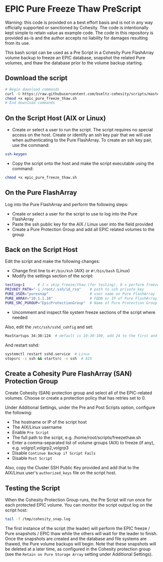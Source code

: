 # EPIC Pure Freeze Thaw PreScript

Warning: this code is provided on a best effort basis and is not in any way officially supported or sanctioned by Cohesity. The code is intentionally kept simple to retain value as example code. The code in this repository is provided as-is and the author accepts no liability for damages resulting from its use.

This bash script can be used as a Pre Script in a Cohesity Pure FlashArray volume backup to freeze an EPIC database, snapshot the related Pure volumes, and thaw the database prior to the volume backup starting.

## Download the script

```bash
# Begin download commands
curl -O https://raw.githubusercontent.com/bseltz-cohesity/scripts/master/bash/epic_pure_freeze_thaw/epic_pure_freeze_thaw.sh
chmod +x epic_pure_freeze_thaw.sh
# End download commands
```

## On the Script Host (AIX or Linux)

* Create or select a user to run the script. The script requires no special access on the host. Create or identify an ssh key pair that we will use when authenticating to the Pure FlashArray. To create an ssh key pair, use the command:

```bash
ssh-keygen
```

* Copy the script onto the host and make the script executable using the command:

```bash
chmod +x epic_pure_freeze_thaw.sh
```

## On the Pure FlashArray

Log into the Pure FlashArray and perform the following steps:

* Create or select a user for the script to use to log into the Pure FlashArray
* Paste the ssh public key for the AIX / Linux user into the field provided
* Create a Pure Protection Group and add all EPIC related volumes to the group

## Back on the Script Host

Edit the script and make the following changes:

* Change first line to `#!/bin/ksh` (AIX) or `#!/bin/bash` (Linux)
* Modify the settings section of the script:

```bash
testing=1      # 1 = skip freeze/thaw (for testing), 0 = perform freeze/thaw (production)
PRIVKEY_PATH="-i /root/.ssh/id_rsa"    # path to ssh private key
PURE_USER="puresnap"                   # user name on Pure FlashArray
PURE_ARRAY="10.1.1.10"                 # FQDN or IP of Pure FlashArray
PURE_SRC_PGROUP="EpicProtectionGroup"  # Name of Pure Protection Group on Pure FlashArray
```

* Uncomment and inspect file system freeze sections of the script where needed

Also, edit the `/etc/ssh/sshd_cohfig` and set:

```bash
MaxStartups 34:30:124  # default is 10:30:100, add 24 to the first and last numbers
```

And restart sshd:

```bash
systemctl restart sshd.service  # Linux
stopsrc -s ssh && startsrc -s ssh  # AIX
```

## Create a Cohesity Pure FlashArray (SAN) Protection Group

Create Cohesity (SAN) protection group and select all of the EPIC-related volumes. Choose or create a protection policy that has retries set to 0.

Under Additional Settings, under the Pre and Post Scripts option, configure the following:

* The hostname or IP of the script host
* The AIX/Linux username
* Enable `Pre Script`
* The full path to the script, e.g. /home/root/scripts/freezethaw.sh
* Enter a comma-separated list of volume groups (AIX) to freeze (if any), e.g. volgrp1,volgrp2,volgrp3
* Disable `Continue Backup if Script Fails`
* Disable `Post Script`

Also, copy the Cluster SSH Public Key provided and add that to the AIX/Linux user's `authorized_keys` file on the script host.

## Testing the Script

When the Cohesity Protection Group runs, the Pre Script will run once for each protected EPIC volume. You can monitor the script output log on the script host:

```bash
tail -f /tmp/cohesity_snap.log
```

The first instance of the script (the leader) will perform the EPIC freeze / Pure snapshots / EPIC thaw while the others will wait for the leader to finish. Once the snapshots are created and the database and file systems are thawed, the Pure volume backups will begin. Note that these snapshots will be deleted at a later time, as configured in the Cohesity protection group (see the `Retain on Pure Storage Array` setting under Additional Settings).
